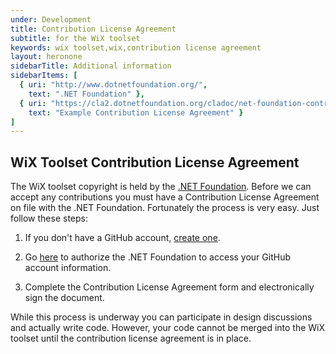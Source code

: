 ```yaml
---
under: Development
title: Contribution License Agreement
subtitle: for the WiX toolset
keywords: wix toolset,wix,contribution license agreement
layout: heronone
sidebarTitle: Additional information
sidebarItems: [
  { uri: "http://www.dotnetfoundation.org/",
    text: ".NET Foundation" },
  { uri: "https://cla2.dotnetfoundation.org/cladoc/net-foundation-contribution-license-agreement.pdf",
    text: "Example Contribution License Agreement" }
]
---
```


## WiX Toolset Contribution License Agreement

The WiX toolset copyright is held by the [.NET Foundation](http://dotnetfoundation.org/). Before we can accept any contributions you must have a Contribution License Agreement on file with the .NET Foundation. Fortunately the process is very easy. Just follow these steps:

1. If you don't have a GitHub account, [create one](https://github.com/join).

2. Go [here](https://cla2.dotnetfoundation.org/) to authorize the .NET Foundation to access your GitHub account information.

3. Complete the Contribution License Agreement form and electronically sign the document.

While this process is underway you can participate in design discussions and actually write code. However, your code cannot be merged into the WiX toolset until the contribution license agreement is in place.
